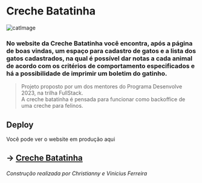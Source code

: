 # Creche Batatinha   
![catImage](https://github.com/chrixtianny/creche-batatinha/assets/102628110/b6369cb7-733f-4a40-97f2-49f120276664)
### No website da Creche Batatinha você encontra, após a página de boas vindas, um espaço para cadastro de gatos e a lista dos gatos cadastrados, na qual é possível dar notas a cada animal de acordo com os critérios de comportamento especificados e há a possibilidade de imprimir um boletim do gatinho.

>Projeto proposto por um dos mentores do Programa Desenvolve 2023, na trilha FullStack.  
>A creche batatinha é pensada para funcionar como backoffice de uma creche para felinos.  


## Deploy
Você pode ver o website em produção aqui 
## -> [Creche Batatinha](https://viniciusgferreira.github.io/creche-batatinha/)  
###### Construção realizada por Christianny e Vinicius Ferreira
